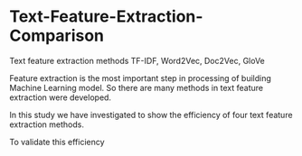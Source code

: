 # Text-Feature-Extraction-Comparison
Text feature extraction methods TF-IDF, Word2Vec, Doc2Vec, GloVe

Feature extraction is the most important step in processing of building Machine Learning model. So there are many methods in text feature extraction were developed.

In this study we have investigated to show the efficiency of four text feature extraction methods.

To validate this efficiency 
